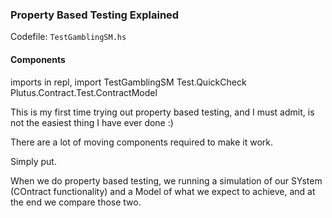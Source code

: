 ### Property Based Testing Explained

Codefile: `TestGamblingSM.hs`


#### Components

imports in repl, import TestGamblingSM Test.QuickCheck Plutus.Contract.Test.ContractModel

This is my first time trying out property based testing, and I must admit, is not the easiest thing I have ever done :)

There are a lot of moving components required to make it work.

Simply put.

When we do property based testing, we running a simulation of our SYstem (COntract  functionality) and a Model of what we expect to achieve, and at the end
we compare those two.


